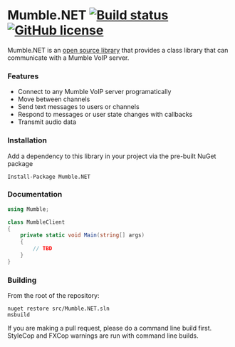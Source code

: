 Mumble.NET [![Build status][buildimg]][buildlnk] [![GitHub license][mitimg]][mitimg]
==========
Mumble.NET is an [open source library][selflink] that provides a class library that can communicate with a Mumble VoIP server.

### Features

  * Connect to any Mumble VoIP server programatically
  * Move between channels
  * Send text messages to users or channels
  * Respond to messages or user state changes with callbacks
  * Transmit audio data

### Installation

Add a dependency to this library in your project via the pre-built NuGet package

    Install-Package Mumble.NET

### Documentation

```csharp
using Mumble;

class MumbleClient
{
    private static void Main(string[] args)
    {
        // TBD
    }
}
```

### Building

From the root of the repository:

    nuget restore src/Mumble.NET.sln
    msbuild

If you are making a pull request, please do a command line build first. StyleCop and FXCop warnings are run with command line builds.

 [selflink]: https://github.com/mattvperry/Mumble.NET
 [buildimg]: https://ci.appveyor.com/api/projects/status/theq3c2x1l64uu5p?svg=true
 [buildlnk]: https://ci.appveyor.com/project/mattvperry/mumble-net
 [mitimg]: https://img.shields.io/badge/license-MIT-blue.svg?style=flat
 [mitlnk]: https://raw.githubusercontent.com/mattvperry/Mumble.NET/master/LICENSE
